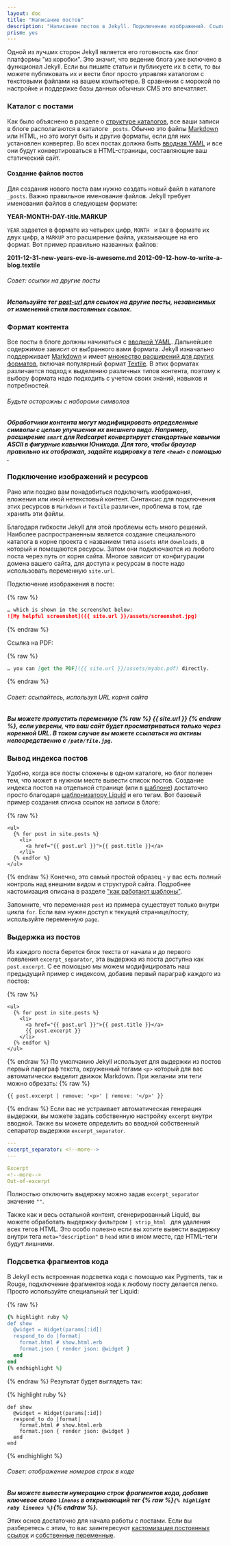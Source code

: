 ```yaml
---
layout: doc
title: "Написание постов"
description: "Написание постов в Jekyll. Подключение изображений. Ссылки на посты. Выдержка (post.excerpt) из постов. Подсветка кода."
prism: yes
---
```

Одной из лучших сторон  Jekyll является его готовность как блог платформы "из коробки". Это значит, что ведение блога уже включено в функционал  Jekyll. Если вы пишите статьи и публикуете их в сети, то вы можете публиковать их и вести блог просто управляя каталогом с текстовыми файлами на вашем компьютере. В сравнении с морокой по настройке и поддержке базы данных обычных CMS это впечатляет.

### Каталог с постами

Как было объяснено в разделе о [структуре каталогов](/documentation/05_directory_structure.html), все ваши записи в блоге располагаются в каталоге `_posts`. Обычно это файлы [Markdown ](http://daringfireball.net/projects/markdown/) или HTML, но это могут быть и другие форматы, если для них установлен конвертер. Во всех постах должна быть [вводная YAML](/documentation/07_frontmatter.html) и все они будут конвертироваться в HTML-страницы, составляющие ваш статический сайт.

#### Создание файлов постов

Для создания нового поста вам нужно создать новый файл в каталоге `_posts`. Важно правильное именование файлов. Jekyll требует именования файлов в следующем формате:

**YEAR-MONTH-DAY-title.MARKUP**


`YEAR` задается в формате из четырех цифр, `MONTH ` и `DAY`  в формате их двух цифр, а `MARKUP` это расширение файла, указывающее на его формат. Вот пример правильно названных файлов:

**2011-12-31-new-years-eve-is-awesome.md**
**2012-09-12-how-to-write-a-blog.textile**


###### Совет: ссылки на другие посты
***Используйте тег [post-url](/documentation/17_templates.html#post-url) для ссылок на другие посты, независимых от изменений стиля постоянных ссылок.***

### Формат контента

Все посты в блоге должны начинаться с [вводной YAML](/documentation/07_frontmatter.html). Дальнейшее содержимое зависит от выбранного вами формата. Jekyll  изначально поддерживает [Markdown](http://daringfireball.net/projects/markdown/) и имеет [множество расширений для других форматов](/documentation/20_plugins.html#converters), включая популярный формат [Textile](http://redcloth.org/textile). В этих форматах различается подход к выделению различных типов контента, поэтому к выбору формата надо подходить с учетом своих знаний, навыков и потребностей.

###### Будьте осторожны с наборами символов
***Обработчики контента могут модифицировать определенные символы с целью улучшения их внешнего вида. Например, расширение `smart` для Redcarpet конвертирует стандартные кавычки ASCII в фигурные кавычки Юникода. Для того, чтобы браузер правильно их отображал, задайте кодировку в теге `<head>` с помощью <meta charset="utf-8">.***

### Подключение изображений и ресурсов

Рано или поздно вам понадобиться подключить изображения, вложения или иной нетекстовый контент. Синтаксис для подключения этих ресурсов в `Markdown` и `Textile` различен, проблема в том, где хранить эти файлы.

Благодаря гибкости Jekyll для этой проблемы есть много решений. Наиболее распространенным является создание специального каталога в корне проекта с названием типа `assets` или `downloads`, в который и помещаются ресурсы. Затем они подключаются  из любого поста через путь от корня сайта. Многое зависит от конфигурации домена вашего сайта, для доступа к ресурсам в посте надо использовать переменную `site.url`.

Подключение изображения в посте:

{% raw %}
```markdown
… which is shown in the screenshot below:
![My helpful screenshot]({{ site.url }}/assets/screenshot.jpg)
```
{% endraw %}

Ссылка на PDF:

{% raw %}
```markdown
… you can [get the PDF]({{ site.url }}/assets/mydoc.pdf) directly.
```
{% endraw %}

###### Совет: ссылайтесь, используя URL корня сайта
***Вы можете пропустить переменную {% raw %} {{ site.url }} {% endraw %}, если уверены, что ваш сайт будет просматриваться только через коренной URL. В таком случае вы можете ссылаться на активы непосредственно с `/path/file.jpg`.***

### Вывод индекса постов

Удобно, когда все посты сложены в одном каталоге, но блог полезен тем, что может в нужном месте вывести список постов. Создание индекса постов на отдельной странице (или в [шаблоне](/documentation/17_templates.html)) достаточно просто благодаря  [шаблонизатору Liquid](http://wiki.shopify.com/Liquid) и его тегам. Вот базовый пример создания списка ссылок на записи в блоге:

{% raw %}
```liquid
<ul>
  {% for post in site.posts %}
    <li>
      <a href="{{ post.url }}">{{ post.title }}</a>
    </li>
  {% endfor %}
</ul>
```
{% endraw %}
Конечно, это самый простой образец - у вас есть полный контроль над внешним видом и структурой сайта. Подробнее кастомизация описана в разделе ["как работают шаблоны"](http://jekyllrb.com/docs/templates/).

Запомните, что переменная `post` из примера существует только внутри цикла `for`. Если вам нужен доступ к текущей странице/посту, используйте переменную `page`.

### Выдержка из постов

Из каждого поста  берется блок текста от начала и до первого появления `excerpt_separator`, эта выдержка из поста доступна как `post.excerpt`. С ее помощью мы можем модифицировать  наш предыдущий пример с индексом, добавив первый параграф каждого из постов:

{% raw %}
```liquid
<ul>
  {% for post in site.posts %}
    <li>
      <a href="{{ post.url }}">{{ post.title }}</a>
      {{ post.excerpt }}
    </li>
  {% endfor %}
</ul>
```
{% endraw %}
По умолчанию Jekyll  использует для выдержки из постов первый параграф текста, окруженный тегами `<p>` который для вас автоматически выделит движок Markdown. При желании эти теги можно обрезать:
{% raw %}
```liquid
{{ post.excerpt | remove: '<p>' | remove: '</p>' }}
```
{% endraw %}
Если вас не устраивает автоматическая генерация выдержки, вы можете задать собственную настройку `excerpt` внутри вводной. Также вы можете определить во вводной собственный сепаратор выдержки `excerpt_separator`.

```yaml
---
excerpt_separator: <!--more-->
---

Excerpt
<!--more-->
Out-of-excerpt
```

Полностью отключить выдержку можно задав `excerpt_separator` значение `""`.

Также как и весь остальной контент, сгенерированный Liquid, вы можете обработать выдержку фильтром `| strip_html ` для удаления всех тегов HTML. Это особо полезно если вы хотите вывести выдержку внутри тега `meta="description"` в `head` или в ином месте, где HTML-теги будут лишними.

### Подсветка фрагментов кода

В Jekyll есть встроенная подсветка кода с помощью как Pygments, так и Rouge, подключение фрагментов кода к любому посту делается легко. Просто используйте специальный тег Liquid:

{% raw %}
```ruby
{% highlight ruby %}
def show
  @widget = Widget(params[:id])
  respond_to do |format|
    format.html # show.html.erb
    format.json { render json: @widget }
  end
end
{% endhighlight %}
```
{% endraw %}
Результат будет выглядеть так:

{% highlight ruby %}
```
def show
  @widget = Widget(params[:id])
  respond_to do |format|
    format.html # show.html.erb
    format.json { render json: @widget }
  end
end
```
{% endhighlight %}

###### Совет: отображение номеров строк в коде

***Вы можете вывести нумерацию строк фрагментов кода, добавив ключевое слово `linenos` в открывающий тег {% raw %}`{% highlight ruby linenos %}`{% endraw %}.***

Этих основ достаточно для начала работы с постами. Если вы разберетесь с этим, то вас заинтересуют  [кастомизация постоянных ссылок](/documentation/18_permalinks.html) и [собственные переменные](/documentation/12_variables.html).
